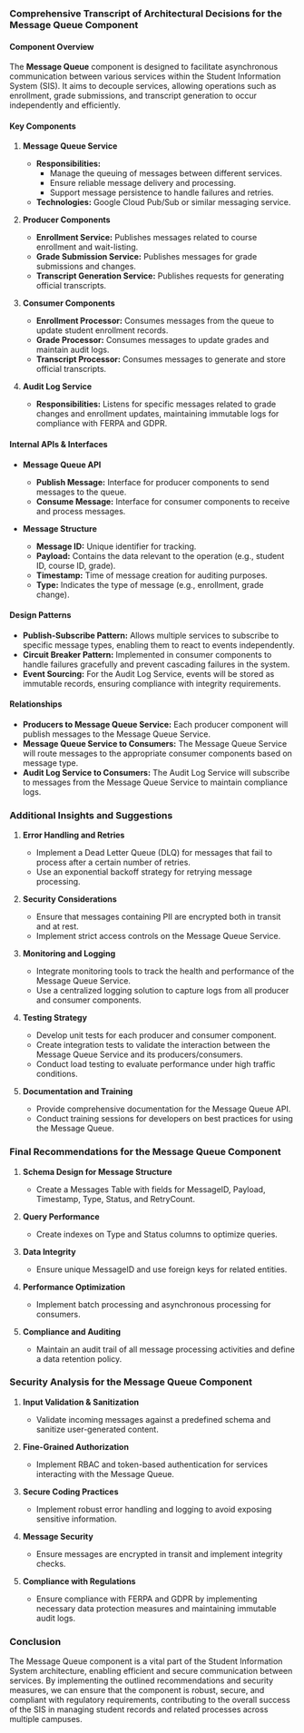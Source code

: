 ### Comprehensive Transcript of Architectural Decisions for the Message Queue Component

#### Component Overview
The **Message Queue** component is designed to facilitate asynchronous communication between various services within the Student Information System (SIS). It aims to decouple services, allowing operations such as enrollment, grade submissions, and transcript generation to occur independently and efficiently.

#### Key Components
1. **Message Queue Service**
   - **Responsibilities:**
     - Manage the queuing of messages between different services.
     - Ensure reliable message delivery and processing.
     - Support message persistence to handle failures and retries.
   - **Technologies:** Google Cloud Pub/Sub or similar messaging service.

2. **Producer Components**
   - **Enrollment Service:** Publishes messages related to course enrollment and wait-listing.
   - **Grade Submission Service:** Publishes messages for grade submissions and changes.
   - **Transcript Generation Service:** Publishes requests for generating official transcripts.

3. **Consumer Components**
   - **Enrollment Processor:** Consumes messages from the queue to update student enrollment records.
   - **Grade Processor:** Consumes messages to update grades and maintain audit logs.
   - **Transcript Processor:** Consumes messages to generate and store official transcripts.

4. **Audit Log Service**
   - **Responsibilities:** Listens for specific messages related to grade changes and enrollment updates, maintaining immutable logs for compliance with FERPA and GDPR.

#### Internal APIs & Interfaces
- **Message Queue API**
  - **Publish Message:** Interface for producer components to send messages to the queue.
  - **Consume Message:** Interface for consumer components to receive and process messages.
  
- **Message Structure**
  - **Message ID:** Unique identifier for tracking.
  - **Payload:** Contains the data relevant to the operation (e.g., student ID, course ID, grade).
  - **Timestamp:** Time of message creation for auditing purposes.
  - **Type:** Indicates the type of message (e.g., enrollment, grade change).

#### Design Patterns
- **Publish-Subscribe Pattern:** Allows multiple services to subscribe to specific message types, enabling them to react to events independently.
- **Circuit Breaker Pattern:** Implemented in consumer components to handle failures gracefully and prevent cascading failures in the system.
- **Event Sourcing:** For the Audit Log Service, events will be stored as immutable records, ensuring compliance with integrity requirements.

#### Relationships
- **Producers to Message Queue Service:** Each producer component will publish messages to the Message Queue Service.
- **Message Queue Service to Consumers:** The Message Queue Service will route messages to the appropriate consumer components based on message type.
- **Audit Log Service to Consumers:** The Audit Log Service will subscribe to messages from the Message Queue Service to maintain compliance logs.

### Additional Insights and Suggestions
1. **Error Handling and Retries**
   - Implement a Dead Letter Queue (DLQ) for messages that fail to process after a certain number of retries.
   - Use an exponential backoff strategy for retrying message processing.

2. **Security Considerations**
   - Ensure that messages containing PII are encrypted both in transit and at rest.
   - Implement strict access controls on the Message Queue Service.

3. **Monitoring and Logging**
   - Integrate monitoring tools to track the health and performance of the Message Queue Service.
   - Use a centralized logging solution to capture logs from all producer and consumer components.

4. **Testing Strategy**
   - Develop unit tests for each producer and consumer component.
   - Create integration tests to validate the interaction between the Message Queue Service and its producers/consumers.
   - Conduct load testing to evaluate performance under high traffic conditions.

5. **Documentation and Training**
   - Provide comprehensive documentation for the Message Queue API.
   - Conduct training sessions for developers on best practices for using the Message Queue.

### Final Recommendations for the Message Queue Component
1. **Schema Design for Message Structure**
   - Create a Messages Table with fields for MessageID, Payload, Timestamp, Type, Status, and RetryCount.

2. **Query Performance**
   - Create indexes on Type and Status columns to optimize queries.

3. **Data Integrity**
   - Ensure unique MessageID and use foreign keys for related entities.

4. **Performance Optimization**
   - Implement batch processing and asynchronous processing for consumers.

5. **Compliance and Auditing**
   - Maintain an audit trail of all message processing activities and define a data retention policy.

### Security Analysis for the Message Queue Component
1. **Input Validation & Sanitization**
   - Validate incoming messages against a predefined schema and sanitize user-generated content.

2. **Fine-Grained Authorization**
   - Implement RBAC and token-based authentication for services interacting with the Message Queue.

3. **Secure Coding Practices**
   - Implement robust error handling and logging to avoid exposing sensitive information.

4. **Message Security**
   - Ensure messages are encrypted in transit and implement integrity checks.

5. **Compliance with Regulations**
   - Ensure compliance with FERPA and GDPR by implementing necessary data protection measures and maintaining immutable audit logs.

### Conclusion
The Message Queue component is a vital part of the Student Information System architecture, enabling efficient and secure communication between services. By implementing the outlined recommendations and security measures, we can ensure that the component is robust, secure, and compliant with regulatory requirements, contributing to the overall success of the SIS in managing student records and related processes across multiple campuses.